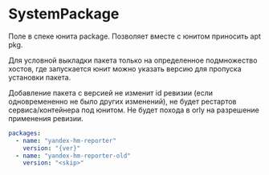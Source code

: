 # SystemPackage

Поле в спеке юнита package. Позволяет вместе с юнитом приносить apt pkg.

Для условной выкладки пакета только на определенное подмножество хостов,
где запускается юнит можно указать версию <skip> для пропуска установки пакета.

Добавление пакета с версией <skip> не изменит id ревизии (если одновремененно не было других изменений), не будет рестартов сервиса/контейнера под юнитом.
Не будет похода в orly на разрешение применения ревизии.

```yaml
packages:
  - name: "yandex-hm-reporter"
    version: "{ver}"
  - name: "yandex-hm-reporter-old"
    version: "<skip>"
```
